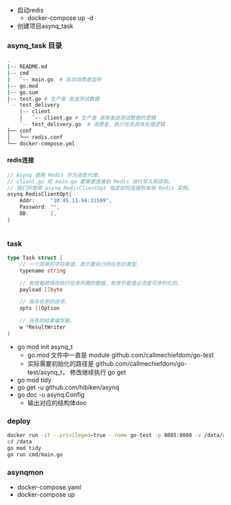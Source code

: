 ﻿+ 启动redis
  + docker-compose up -d
+ 创建项目asynq_task

### asynq_task 目录

```bash
.
|-- README.md
|-- cmd
|   `-- main.go  # 启动消费者监听
|-- go.mod
|-- go.sum
|-- test.go # 生产者 发送测试数据
`-- test_delivery
    |-- client 
    |   `-- client.go # 生产者 具体发送测试数据的逻辑
    `-- test_delivery.go  # 消费者，执行任务具体处理逻辑
├── conf
│   └── redis.conf
└── docker-compose.yml


```

#### redis连接

```go
// Asynq 使用 Redis 作为消息代理。
// client.go 和 main.go 都需要连接到 Redis 进行写入和读取。
// 我们将使用 asynq.RedisClientOpt 指定如何连接到本地 Redis 实例。
asynq.RedisClientOpt{
	Addr:     "10.45.11.94:31599",
	Password: "",
	DB:       2,
}



```

### task

```go
type Task struct {
	// 一个简单的字符串值，表示要执行的任务的类型.
	typename string

	// 有效载荷保存执行任务所需的数据，有效负载值必须是可序列化的.
	payload []byte

	// 保存任务的选项.
	opts []Option

	// 任务的结果编写器.
	w *ResultWriter
}

```

+ go mod init asynq_t
  + go.mod 文件中一直是 module github.com/callmechiefdom/go-test
  + 实际需要初始化的路径是 github.com/callmechiefdom/go-test/asynq_t， 修改继续执行 go get
+ go mod tidy
+ go get -u github.com/hibiken/asynq
+ go doc -u asynq.Config
  + 输出对应的结构体doc

### deploy

```bash
docker run -it --privileged=true --name go-test -p 8085:8080 -v /data/app/aigc/go-test:/data golang:latest bash
cd /data
go mod tidy
go run cmd/main.go

```


### asynqmon

+ docker-compose.yaml
+ docker-compose up
